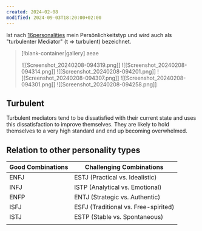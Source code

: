 ```yaml
---
created: 2024-02-08
modified: 2024-09-03T18:20:00+02:00
---
```


Ist nach [16personalities](https://www.16personalities.com/de/infp-personlichkeit) mein Persönlichkeitstyp und wird auch als "turbulenter Mediator" (t => turbulent) bezeichnet.

> [!blank-container|gallery] aeae
>
> ![[Screenshot_20240208-094319.png]]
> ![[Screenshot_20240208-094314.png]]
> ![[Screenshot_20240208-094201.png]]
> ![[Screenshot_20240208-094307.png]]
> ![[Screenshot_20240208-094301.png]]
> ![[Screenshot_20240208-094258.png]]

## Turbulent

Turbulent mediators tend to be dissatisfied with their current state and uses this dissatisfaction to improve themselves. They are likely to hold themselves to a very high standard and end up becoming overwhelmed.

## Relation to other personality types

| Good Combinations | Challenging Combinations             |
| ----------------- | ------------------------------------ |
| ENFJ              | ESTJ (Practical vs. Idealistic)      |
| INFJ              | ISTP (Analytical vs. Emotional)      |
| ENFP              | ENTJ (Strategic vs. Authentic)       |
| ISFJ              | ESFJ (Traditional vs. Free-spirited) |
| ISTJ              | ESTP (Stable vs. Spontaneous)        |
|                   |                                      |
